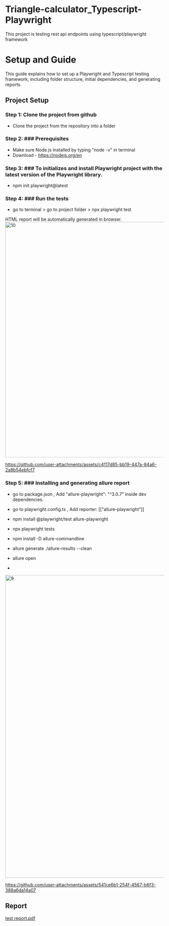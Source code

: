 # Triangle-calculator_Typescript-Playwright
This project is testing rest api endpoints using typescript/playwright framework

# Setup and Guide

This guide explains how to set up a Playwright and Typescript testing framework, including folder structure, initial dependencies, and generating reports.

## Project Setup

### Step 1: Clone the project from github

- Clone the project from the repository into a folder

### Step 2: ### Prerequisites

- Make sure Node.js installed by typing "node -v" in terminal
- Download - https://nodejs.org/en

### Step 3: ### To initializes and install Playwright project with the latest version of the Playwright library.

- npm init playwright@latest

### Step 4: ### Run the tests

- go to terminal > go to project folder > npx playwright test

HTML report will be automatically generated in browser.
<img width="746" alt="10" src="https://github.com/user-attachments/assets/a7e3ebe1-5884-4909-a0b3-46011c4b6ab1" />


https://github.com/user-attachments/assets/c4117d85-bb19-447a-84a6-2a8b54ebfcf7

### Step 5: ### Installing and generating allure report

- go to package.json , Add "allure-playwright": "^3.0.7" inside dev dependencies.
- go to playwright.config.ts , Add reporter: [["allure-playwright"]]
- npm install @playwright/test allure-playwright
- npx playwright tests
- npm install -D allure-commandline
- allure generate ./allure-results --clean
- allure open

- 

<img width="959" alt="9" src="https://github.com/user-attachments/assets/d65c2e7a-e8b4-486a-9d3e-8c436435c3b0" />



https://github.com/user-attachments/assets/541ce6b1-254f-4567-b6f3-388a6da14a07



## Report
[test report.pdf](https://github.com/user-attachments/files/18102743/test.report.pdf)




